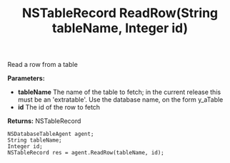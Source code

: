 ﻿---
uid: crmscript_ref_NSDatabaseTableAgent_ReadRow
title: NSTableRecord ReadRow(String tableName, Integer id)
intellisense: NSDatabaseTableAgent.ReadRow
keywords: NSDatabaseTableAgent, ReadRow
so.topic: reference
---

Read a row from a table

**Parameters:**
 - **tableName** The name of the table to fetch; in the current release this must be an 'extratable'. Use the database name, on the form y_aTable
 - **id** The id of the row to fetch

**Returns:** NSTableRecord

```crmscript
NSDatabaseTableAgent agent;
String tableName;
Integer id;
NSTableRecord res = agent.ReadRow(tableName, id);
```

